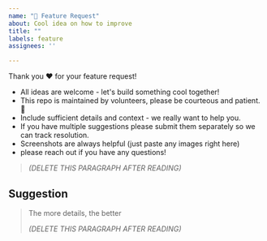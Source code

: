 ```yaml
---
name: "🚀 Feature Request"
about: Cool idea on how to improve
title: ""
labels: feature
assignees: ''

---
```


Thank you ❤ for your feature request!

- All ideas are welcome - let's build something cool together!
- This repo is maintained by volunteers, please be courteous and patient. 🙂
- Include sufficient details and context - we really want to help you.
- If you have multiple suggestions please submit them separately so we can track resolution.
- Screenshots are always helpful (just paste any images right here)
- please reach out if you have any questions!

> _(DELETE THIS PARAGRAPH AFTER READING)_


## Suggestion

> The more details, the better
>
> _(DELETE THIS PARAGRAPH AFTER READING)_
